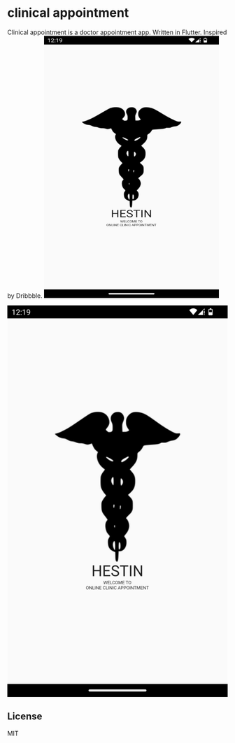 # clinical appointment

Clinical appointment is a doctor appointment app. Written in Flutter. Inspired by Dribbble.
<img src="https://github.com/dilovan/clinic_appointment/blob/main/assets/screens/screen1.png" width="400" height="600" />

![alt text](https://github.com/dilovan/clinic_appointment/blob/main/assets/screens/screen1.png?compress=1&resize=400x600&vertical=top)


## License
MIT
